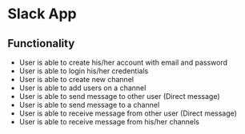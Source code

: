 # Slack App

## Functionality

- User is able to create his/her account with email and password
- User is able to login his/her credentials
- User is able to create new channel
- User is able to add users on a channel
- User is able to send message to other user (Direct message)
- User is able to send message to a channel
- User is able to receive message from other user (Direct message)
- User is able to receive message from his/her channels
